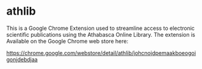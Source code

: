 athlib
======

This is a Google Chrome Extension used to streamline access to electronic scientific publications using the Athabasca Online Library. The extension is Available on the Google Chrome web store here:

https://chrome.google.com/webstore/detail/athlib/johcnojdpemaakboeogoigonjdebdjaa

